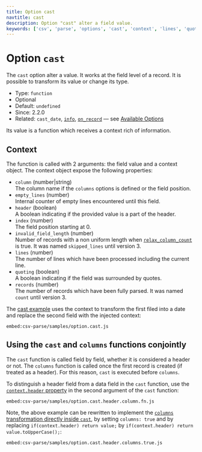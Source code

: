 ```yaml
---
title: Option cast
navtitle: cast
description: Option "cast" alter a field value.
keywords: ['csv', 'parse', 'options', 'cast', 'context', 'lines', 'quoting']
---
```


# Option `cast`

The `cast` option alter a value. It works at the field level of a record. It is possible to transform its value or change its type.

* Type: `function`
* Optional
* Default: `undefined`
* Since: 2.2.0
* Related: `cast_date`, [`info`](/parse/options/info/), [`on_record`](/parse/options/on_record/) &mdash; see [Available Options](/parse/options/#available-options)

Its value is a function which receives a context rich of information.

## Context

The function is called with 2 arguments: the field value and a context object. The context object expose the following properties:

* `column` (number|string)   
  The column name if the `columns` options is defined or the field position.
* `empty_lines` (number)   
  Internal counter of empty lines encountered until this field.
* `header` (boolean)   
  A boolean indicating if the provided value is a part of the header.
* `index` (number)   
  The field position starting at 0.
* `invalid_field_length` (number)   
  Number of records with a non uniform length when [`relax_column_count`](/parse/options/relax_column_count/) is true. It was named `skipped_lines` until version 3.
* `lines` (number)   
  The number of lines which have been processed including the current line.
* `quoting` (boolean)   
  A boolean indicating if the field was surrounded by quotes.
* `records` (number)   
  The number of records which have been fully parsed. It was named `count` until version 3.

The [cast example](https://github.com/adaltas/node-csv/blob/master/packages/csv-parse/samples/option.cast.js) uses the context to transform the first filed into a date and replace the second field with the injected context:

`embed:csv-parse/samples/option.cast.js`

## Using the `cast` and `columns` functions conjointly

The `cast` function is called field by field, whether it is considered a header or not. The `columns` function is called once the first record is created (if treated as a header). For this reason, `cast` is executed before `columns`.

To distinguish a header field from a data field in the `cast` function, use the [`context.header` property](https://github.com/adaltas/node-csv/blob/master/packages/csv-parse/samples/option.cast.header.column.fn.js) in the second argument of the `cast` function:

`embed:csv-parse/samples/option.cast.header.column.fn.js`

Note, the above example can be rewritten to implement the [`columns` transformation directly inside `cast`](https://github.com/adaltas/node-csv/blob/master/packages/csv-parse/samples/option.cast.header.column.true.js), by setting `columns: true` and by replacing `if(context.header) return value;` by `if(context.header) return value.toUpperCase();`:

`embed:csv-parse/samples/option.cast.header.columns.true.js`

